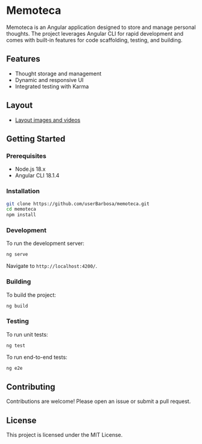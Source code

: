 # Memoteca

Memoteca is an Angular application designed to store and manage personal thoughts. The project leverages Angular CLI for rapid development and comes with built-in features for code scaffolding, testing, and building.

## Features

- Thought storage and management
- Dynamic and responsive UI
- Integrated testing with Karma

## Layout

- [Layout images and videos](https://github.com/userBarbosa/memoteca/tree/main/public/demo)

## Getting Started

### Prerequisites

- Node.js 18.x
- Angular CLI 18.1.4

### Installation

```bash
git clone https://github.com/userBarbosa/memoteca.git
cd memoteca
npm install
```

### Development

To run the development server:

```bash
ng serve
```

Navigate to `http://localhost:4200/`.

### Building

To build the project:

```bash
ng build
```

### Testing

To run unit tests:

```bash
ng test
```

To run end-to-end tests:

```bash
ng e2e
```

## Contributing

Contributions are welcome! Please open an issue or submit a pull request.

## License

This project is licensed under the MIT License.

